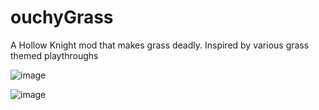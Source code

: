 ﻿# ouchyGrass

A Hollow Knight mod that makes grass deadly.
Inspired by various grass themed playthroughs

![image](https://github.com/user-attachments/assets/02bc866d-811f-4865-bc3b-d342b7f1c0b3)

![image](https://github.com/user-attachments/assets/c546e82b-7a5d-41b2-9bbf-e2372fa09c30)
